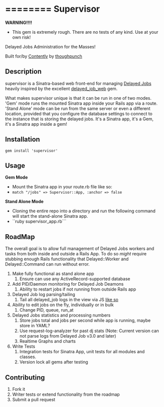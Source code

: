 ========
Supervisor
========

**WARNING!!!!**
* This gem is extremely rough. There are no tests of any kind. Use at your own risk!

Delayed Jobs Administration for the Masses! 

Built for/by [Contently](http://www.contently.com) by [thoughpunch](http://www.about.me/thoughtpunch)

## Description

supervisor is a Sinatra-based web front-end for managing [Delayed Jobs](https://github.com/collectiveidea/delayed_job) heavily inspired by the excellent [delayed_job_web](https://github.com/ejschmitt/delayed_job_web) gem.

What makes supervisor unique is that it can be run in one of two modes. 'Gem' mode runs the mounted Sinatra app inside your Rails app via a route. 'Stand Alone' mode can be run from the same server or even a different location, provided that you configure the database settings to connect to the instance that is storing the delayed jobs. It's a Sinatra app, it's a Gem, it's a Sinatra app inside a gem!

## Installation

    gem install 'supervisor'

## Usage

**Gem Mode**
* Mount the Sinatra app in your route.rb file like so:
* ```match "/jobs" => Supervisor::App, :anchor => false```

**Stand Alone Mode**
* Cloning the entire repo into a directory and run the following command will start the stand-alone Sinatra app.
* ``ruby supervisor_app.rb```

## RoadMap

The overall goal is to allow full management of Delayed Jobs workers and tasks from both inside and outside a Rails App.
To do so *might* require stubbing enough Rails functionality that Delayed::Worker and Delayed::Command can run without error.

1. Make fully functional as stand alone app
    1. Ensure can use any ActiveRecord-supported database
2. Add PID/Daemon monitoring for Delayed Job Deamons
    1. Ability to restart jobs if not running from outside Rails app
3. Delayed Job log parsing/tailing
    1. Tail all delayed_job logs in the view via JS [like so](http://dojo4.com/blog/easy-cheasy-realtime-log-tailing-in-a-rails-admin-view)
4. Ability to edit jobs on the fly, individually or in bulk
    1. Change PID, queue, run_at
5. Delayed Jobs statistics and processing numbers
	1. Store jobs total and jobs per second while app is running, maybe store in YAML?
	2. Use request-log-analyzer for past dj stats (Note: Current version can not parse logs from Delayed Job v3.0 and later)
	3. Realtime Graphs and charts
6. Write Tests
    1. Integration tests for Sinatra App, unit tests for all modules and classes.
    2. Version lock all gems after testing

## Contributing

1. Fork it
2. Writer tests or extend functionality from the roadmap
3. Submit a pull request